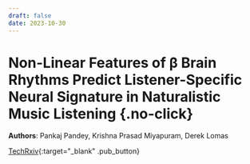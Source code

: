 ```yaml
---
draft: false
date: 2023-10-30 
---
```


# Non-Linear Features of β Brain Rhythms Predict Listener-Specific Neural Signature in Naturalistic Music Listening {.no-click}

**Authors**: Pankaj Pandey, Krishna Prasad Miyapuram, Derek Lomas

[TechRxiv](https://www.techrxiv.org/doi/full/10.36227/techrxiv.20502423.v1){:target="_blank" .pub_button}
